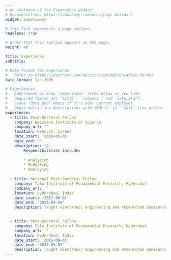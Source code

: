 ```yaml
---
# An instance of the Experience widget.
# Documentation: https://wowchemy.com/docs/page-builder/
widget: experience

# This file represents a page section.
headless: true

# Order that this section appears on the page.
weight: 40

title: Experience
subtitle:

# Date format for experience
#   Refer to https://wowchemy.com/docs/customization/#date-format
date_format: Jan 2006

# Experiences.
#   Add/remove as many `experience` items below as you like.
#   Required fields are `title`, `company`, and `date_start`.
#   Leave `date_end` empty if it's your current employer.
#   Begin multi-line descriptions with YAML's `|2-` multi-line prefix.
experience:
  - title: Post-Doctoral Fellow
    company: Weizmann Institute of Science
    company_url: ''
    location: Rehovot, Israel
    date_start: '2019-05-01'
    date_end: ''
    description: |2-
        Responsibilities include:
        
        * Analysing
        * Modelling
        * Deploying
        
  - title: National Post-Doctoral Fellow
    company: Tata Institute of Fundamental Research, Hyderabad
    company_url: ''
    location: Hyderabad, India
    date_start: '2017-06-01'
    date_end: '2019-04-01'
    description: Taught electronic engineering and researched semiconductor physics.

  
  - title: Post-Doctoral Fellow
    company: Tata Institute of Fundamental Research, Hyderabad
    company_url: ''
    location: Hyderabad, India
    date_start: '2015-09-01'
    date_end: '2017-05-01'
    description: Taught electronic engineering and researched semiconductor physics.
---
```

